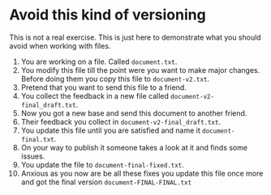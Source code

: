 # Avoid this kind of versioning

This is not a real exercise. This is just here to demonstrate what you should avoid when working with files.

1. You are working on a file. Called `document.txt`.
2. You modify this file till the point were you want to make major changes. Before doing them you copy this file to `document-v2.txt`.
3. Pretend that you want to send this file to a friend.
4. You collect the feedback in a new file called `document-v2-final_draft.txt`.
5. Now you got a new base and send this document to another friend.
6. Their feedback you collect in `document-v2-final_draft.txt`.
7. You update this file until you are satisfied and name it `document-final.txt`.
8. On your way to publish it someone takes a look at it and finds some issues.
9. You update the file to `document-final-fixed.txt`.
10. Anxious as you now are be all these fixes you update this file once more and got the final version `document-FINAL-FINAL.txt`
